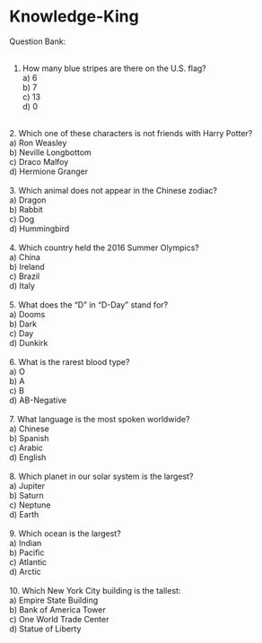 # Knowledge-King

Question Bank:<br>
<br>
1. How many blue stripes are there on the U.S. flag?<br>
a) 6<br>
b) 7<br>
c) 13<br>
d) 0<br>
<br>
2. Which one of these characters is not friends with Harry Potter?<br>
a) Ron Weasley <br>
b) Neville Longbottom<br>
c) Draco Malfoy<br>
d) Hermione Granger<br>
 <br>
3. Which animal does not appear in the Chinese zodiac?<br>
a) Dragon<br>
b) Rabbit<br>
c) Dog<br>
d) Hummingbird<br>
<br>
 4. Which country held the 2016 Summer Olympics?<br>
a) China<br>
b) Ireland<br>
c) Brazil<br>
d) Italy<br>
<br>
5. What does the “D” in “D-Day” stand for?<br>
a) Dooms<br>
b) Dark<br>
c) Day<br>
d) Dunkirk<br>
 <br>
6. What is the rarest blood type?<br>
a) O<br>
b) A<br>
c) B<br>
d) AB-Negative<br>
<br>
7. What language is the most spoken worldwide?<br>
a) Chinese<br>
b) Spanish<br>
c) Arabic<br>
d) English<br>
 <br>
8. Which planet in our solar system is the largest?<br>
a) Jupiter<br>
b) Saturn<br>
c) Neptune<br>
d) Earth<br>
<br>
9. Which ocean is the largest?<br>
a) Indian<br>
b) Pacific<br>
c) Atlantic<br>
d) Arctic<br>
 <br>
10. Which New York City building is the tallest:<br>
a) Empire State Building<br>
b) Bank of America Tower<br>
c) One World Trade Center<br>
d) Statue of Liberty<br>
